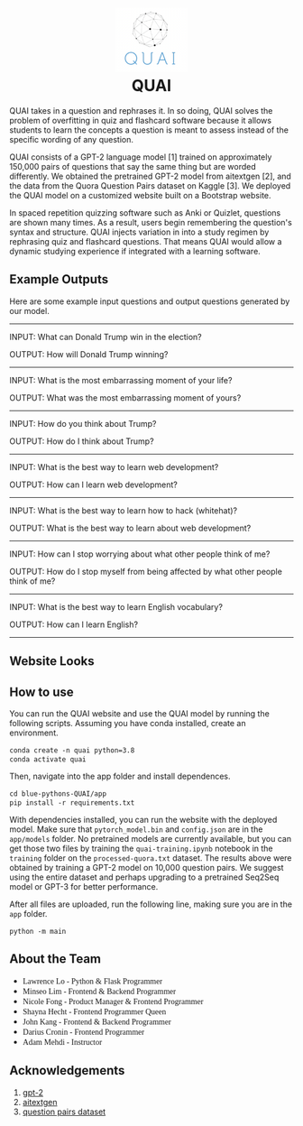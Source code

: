 <div align="center">  

# <img src="app/static/img/quai-logo.png"   width="128px"  height="114px"  style="object-fit:cover"/> <br> QUAI

</div>

QUAI takes in a question and rephrases it. In so doing, QUAI solves the problem of overfitting in quiz and flashcard software because it allows students to learn the concepts a question is meant to assess instead of the specific wording of any question.

QUAI consists of a GPT-2 language model [1] trained on approximately 150,000 pairs of questions that say the same thing but are worded differently. We obtained the pretrained GPT-2 model from aitextgen [2], and the data from the Quora Question Pairs dataset on Kaggle [3]. We deployed the QUAI model on a customized website built on a Bootstrap website.

In spaced repetition quizzing software such as Anki or Quizlet, questions are shown many times. As a result, users begin remembering the question's syntax and structure. QUAI injects variation in into a study regimen by rephrasing quiz and flashcard questions. That means QUAI would allow a dynamic studying experience if integrated with a learning software.

## Example Outputs

Here are some example input questions and output questions generated by our model.

___
INPUT: What can Donald Trump win in the election?

OUTPUT: How will Donald Trump winning?
___
INPUT: What is the most embarrassing moment of your life?

OUTPUT: What was the most embarrassing moment of yours?
___
INPUT: How do you think about Trump?

OUTPUT: How do I think about Trump?
___
INPUT: What is the best way to learn web development?

OUTPUT: How can I learn web development?
___
INPUT: What is the best way to learn how to hack (whitehat)?

OUTPUT: What is the best way to learn about web development?
___
INPUT: How can I stop worrying about what other people think of me?

OUTPUT: How do I stop myself from being affected by what other people think of me?
___
INPUT: What is the best way to learn English vocabulary?

OUTPUT: How can I learn English?
___

## Website Looks

## How to use

You can run the QUAI website and use the QUAI model by running the following scripts. Assuming you have conda installed, create an environment.

```
conda create -n quai python=3.8
conda activate quai
```

Then, navigate into the app folder and install dependences.

```
cd blue-pythons-QUAI/app
pip install -r requirements.txt
```

With dependencies installed, you can run the website with the deployed model. Make sure that `pytorch_model.bin` and `config.json` are in the `app/models` folder. No pretrained models are currently available, but you can get those two files by training the `quai-training.ipynb` notebook in the `training` folder on the `processed-quora.txt` dataset. The results above were obtained by training a GPT-2 model on 10,000 question pairs. We suggest using the entire dataset and perhaps upgrading to a pretrained Seq2Seq model or GPT-3 for better performance.

After all files are uploaded, run the following line, making sure you are in the `app` folder.

```
python -m main
```

## About the Team

* <span style='font-family: Calibri' style="font-size: 30px">Lawrence Lo - Python &amp; Flask Programmer
* <span style='font-family: Calibri'>Minseo Lim - Frontend &amp; Backend Programmer</span>
* <span style='font-family: Calibri'>Nicole Fong - Product Manager &amp; Frontend Programmer</span>
* <span style='font-family: Calibri'>Shayna Hecht - Frontend Programmer Queen</span>
* <span style='font-family: Calibri'>John Kang - Frontend &amp; Backend Programmer</span>
* <span style='font-family: Calibri'>Darius Cronin - Frontend Programmer</span>
* <span style='font-family: Calibri'>Adam Mehdi - Instructor</span>

## Acknowledgements

1. [gpt-2](https://huggingface.co/docs/transformers/model_doc/gpt2)
2. [aitextgen](https://github.com/minimaxir/aitextgen)
3. [question pairs dataset](https://www.kaggle.com/c/quora-question-pairs)

